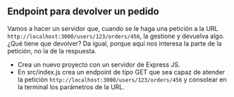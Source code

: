 ## Endpoint para devolver un pedido

Vamos a hacer un servidor que, cuando se le haga una petición a la URL `http://localhost:3000/users/123/orders/456`, la gestione y devuelva algo. ¿Qué tiene que devolver? Da igual, porque aquí nos interesa la parte de la petición, no la de la respuesta.

- Crea un nuevo proyecto con un servidor de Express JS.
- En src/index.js crea un endpoint de tipo GET que sea capaz de atender la petición `http://localhost:3000/users/123/orders/456` y consolear en la terminal los parámetros de la URL.
